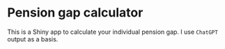 # Pension gap calculator

This is a Shiny app to calculate your individual pension gap.
I use `ChatGPT` output as a basis.